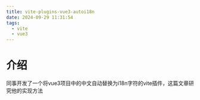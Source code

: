 ```yaml
---
title: vite-plugins-vue3-autoi18n
date: 2024-09-29 11:31:54
tags:
  - vite
  - vue3
---
```

# 介绍

同事开发了一个将vue3项目中的中文自动替换为i18n字符的vite插件，这篇文章研究他的实现方法


